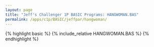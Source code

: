 ```yaml
---
layout: page
title: "Jeff's Challenger 1P BASIC Programs: HANGWOMAN.BAS"
permalink: /apps/c1p/BASIC/jeffpar/hangwoman/
---
```


{% highlight basic %}
{% include_relative HANGWOMAN.BAS %}
{% endhighlight %}
